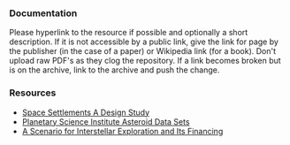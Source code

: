 ### Documentation
Please hyperlink to the resource if possible and optionally a short description.
If it is not accessible by a public link, give the link for page by the publisher
(in the case of a paper) or Wikipedia link (for a book). Don't upload raw PDF's
as they clog the repository. If a link becomes broken but is on the archive, link to
the archive and push the change.
### Resources
  - [Space Settlements A Design Study](http://large.stanford.edu/courses/2016/ph240/martelaro2/docs/nasa-sp-413.pdf)
  - [Planetary Science Institute Asteroid Data Sets](https://sbn.psi.edu/pds/archive/asteroids.html)
  - [A Scenario for Interstellar Exploration and Its Financing](https://www.springer.com/gp/book/9788847053366)
